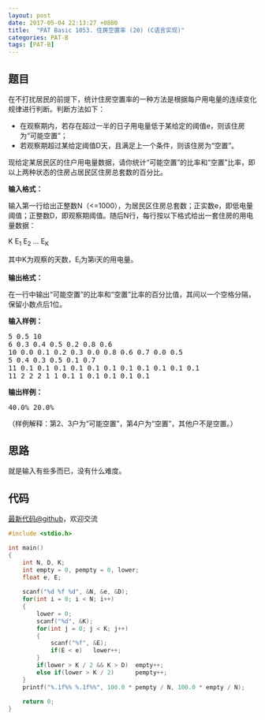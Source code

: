 ```yaml
---
layout: post
date: 2017-05-04 22:13:27 +0800
title:  "PAT Basic 1053. 住房空置率 (20) (C语言实现)"
categories: PAT-B
tags: [PAT-B]
---
```


## 题目

<div id="problemContent">
<p>
在不打扰居民的前提下，统计住房空置率的一种方法是根据每户用电量的连续变化规律进行判断。判断方法如下：
</p>
<ul>
<li> 在观察期内，若存在超过一半的日子用电量低于某给定的阈值e，则该住房为“可能空置”；
<li> 若观察期超过某给定阈值D天，且满足上一个条件，则该住房为“空置”。
</li></li></ul>
<p>现给定某居民区的住户用电量数据，请你统计“可能空置”的比率和“空置”比率，即以上两种状态的住房占居民区住房总套数的百分比。
</p>
<p><b>
输入格式：
</b></p>
<p>
输入第一行给出正整数N（&lt;=1000），为居民区住房总套数；正实数e，即低电量阈值；正整数D，即观察期阈值。随后N行，每行按以下格式给出一套住房的用电量数据：
</p>
<p>
K E<sub>1</sub> E<sub>2</sub> ... E<sub>K</sub>
</p>
<p>
其中K为观察的天数，E<sub>i</sub>为第i天的用电量。
</p>
<p><b>
输出格式：
</b></p>
<p>
在一行中输出“可能空置”的比率和“空置”比率的百分比值，其间以一个空格分隔，保留小数点后1位。
</p>
<b>输入样例：</b><pre>
5 0.5 10
6 0.3 0.4 0.5 0.2 0.8 0.6
10 0.0 0.1 0.2 0.3 0.0 0.8 0.6 0.7 0.0 0.5
5 0.4 0.3 0.5 0.1 0.7
11 0.1 0.1 0.1 0.1 0.1 0.1 0.1 0.1 0.1 0.1 0.1
11 2 2 2 1 1 0.1 1 0.1 0.1 0.1 0.1
</pre>
<b>输出样例：</b><pre>
40.0% 20.0%
</pre>
<p>
（样例解释：第2、3户为“可能空置”，第4户为“空置”，其他户不是空置。）
</p>
</div>

## 思路


就是输入有些多而已，没有什么难度。

## 代码

[最新代码@github](https://github.com/OliverLew/PAT/blob/master/PATBasic/1053.c)，欢迎交流
```c
#include <stdio.h>

int main()
{
    int N, D, K;
    int empty = 0, pempty = 0, lower;
    float e, E;
    
    scanf("%d %f %d", &N, &e, &D);
    for(int i = 0; i < N; i++)
    {
        lower = 0;
        scanf("%d", &K);
        for(int j = 0; j < K; j++)
        {
            scanf("%f", &E);
            if(E < e)   lower++;
        }
        if(lower > K / 2 && K > D)  empty++;
        else if(lower > K / 2)      pempty++;   
    }
    printf("%.1f%% %.1f%%", 100.0 * pempty / N, 100.0 * empty / N);
    
    return 0;
}

```